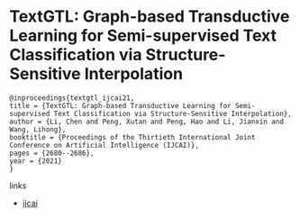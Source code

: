 # TextGTL: Graph-based Transductive Learning for Semi-supervised Text Classification via Structure-Sensitive Interpolation

```
@inproceedings{textgtl_ijcai21,
title = {TextGTL: Graph-based Transductive Learning for Semi-supervised Text Classification via Structure-Sensitive Interpolation},
author = {Li, Chen and Peng, Xutan and Peng, Hao and Li, Jianxin and Wang, Lihong},
booktitle = {Proceedings of the Thirtieth International Joint Conference on Artificial Intelligence (IJCAI)},
pages = {2680--2686},
year = {2021}
}
```

links
- [ijcai](https://www.ijcai.org/Proceedings/2021/369)
